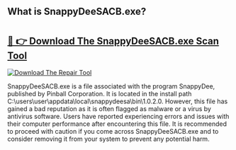 ## What is SnappyDeeSACB.exe? 

# <h2><a href="https://exedetect.com/download.php?SnappyDeeSACB.exe">🔗 👉 Download The SnappyDeeSACB.exe Scan Tool</a></h2>

[![Download The Repair Tool](https://exedetect.com/download-button.jpg)](https://exedetect.com/download.php?SnappyDeeSACB.exe)

SnappyDeeSACB.exe is a file associated with the program SnappyDee, published by Pinball Corporation. It is located in the install path C:\users\user\appdata\local\snappydeesa\bin\1.0.2.0. However, this file has gained a bad reputation as it is often flagged as malware or a virus by antivirus software. Users have reported experiencing errors and issues with their computer performance after encountering this file. It is recommended to proceed with caution if you come across SnappyDeeSACB.exe and to consider removing it from your system to prevent any potential harm.